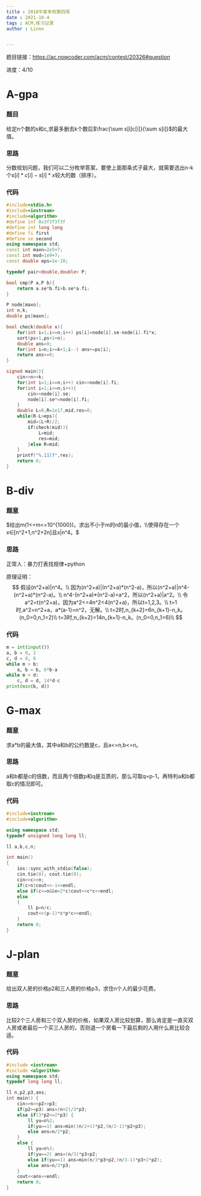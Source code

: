 ```yaml
---
title : 2018牛客多校第四场
date : 2021-10-4
tags : ACM,练习记录
author : Linno


---
```




题目链接：https://ac.nowcoder.com/acm/contest/20326#question

进度：4/10

# A-gpa

### 题目

给定n个数的s和c,求最多删去k个数后$\frac{\sum s[i]c[i]}{\sum s[i]}$的最大值。

### 思路

分数规划问题，我们可以二分枚举答案，要使上面那条式子最大，就需要选出n-k个$s[i]*c[i]-s[i]*x$较大的数（排序）。

### 代码

```C++
#include<stdio.h>
#include<iostream> 
#include<algorithm>
#define inf 0x3f3f3f3f
#define int long long
#define fi first
#define se second
using namespace std;
const int maxn=2e5+7;
const int mod=1e9+7;
const double eps=1e-10;

typedef pair<double,double> P;

bool cmp(P a,P b){
	return a.se*b.fi>b.se*a.fi;
}

P node[maxn];
int n,k;
double ps[maxn];

bool check(double x){
	for(int i=1;i<=n;i++) ps[i]=node[i].se-node[i].fi*x;
	sort(ps+1,ps+1+n);
	double ans=0;
	for(int i=n;i>=k+1;i--) ans+=ps[i];
	return ans>=0;
}

signed main(){
	cin>>n>>k;
	for(int i=1;i<=n;i++) cin>>node[i].fi;
	for(int i=1;i<=n;i++){
		cin>>node[i].se;
		node[i].se*=node[i].fi; 
	}
	double L=0,R=1e17,mid,res=0;
	while(R-L>eps){
		mid=(L+R)/2;
		if(check(mid)){
			L=mid;
			res=mid;
		}else R=mid;
	}
	printf("%.11lf",res);
	return 0;
}
```



# B-div

### 题意

$给出m(1<=m<=10^{1000})。求出不小于m的n的最小值，\\使得存在一个x∈[n^2+1,n^2+2n]且x|n^4。$

### 思路

正常人：暴力打表找规律+python

原理证明：
$$
假设(n^2+a)|n^4。\\
因为(n^2+a)|(n^2+a)*(n^2-a)，所以(n^2+a)|n^4-(n^2+a)*(n^2-a)。\\
n^4-(n^2+a)*(n^2-a)=a^2，所以(n^2+a)|a^2。\\
令a^2=t(n^2+a)，因为a^2<=4n^2<4(n^2+a)，所以t=1,2,3。\\
t=1时,a^2=n^2+a，a*(a-1)=n^2，无解。\\
t=2时,n_{k+2}=6n_{k+1}-n_k。(n_0=0,n_1=2)\\
t=3时,n_{k+2}=14n_{k+1}-n_k。(n_0=0,n_1=6)\\
$$

### 代码

```python
m = int(input())
a, b = 0, 2
c, d = 0, 6
while m > b:
    a, b = b, 6*b-a
while m > d:
    c, d = d, 14*d-c
print(min(b, d))
```





# G-max

### 题意

求a*b的最大值，其中a和b的公约数是c，且a<=n,b<=n。

### 思路

a和b都是c的倍数，而且两个倍数p和q是互质的，那么可取q=p-1，再特判a和b都取c的情况即可。

### 代码

```C++
#include<iostream>
#include<algorithm>

using namespace std;
typedef unsigned long long ll;

ll a,b,c,n;

int main()
{
	ios::sync_with_stdio(false);
	cin.tie(0); cout.tie(0);
	cin>>c>>n;
	if(c>n)cout<<-1<<endl;
    else if(c<=n&&n<2*c)cout<<c*c<<endl;
	else
	{
		ll p=n/c;
		cout<<(p-1)*c*p*c<<endl;
	}
	return 0;
}
```



# J-plan

### 题意

给出双人房的价格p2和三人房的价格p3，求住n个人的最少花费。

### 思路

比较2个三人房和三个双人房的价格，如果双人房比较划算，那么肯定是一直买双人房或者最后一个买三人房的，否则退一个房看一下最后剩的人用什么房比较合适。

### 代码

```C++
#include <iostream>
#include <algorithm>
using namespace std;
typedef long long ll;

ll n,p2,p3,ans;
int main() {
    cin>>n>>p2>>p3;
    if(p2>=p3) ans=(n+2)/3*p3;
    else if(3*p2<=2*p3) {
        ll yu=n%2;
        if(yu==1) ans=min((n/2+1)*p2,(n/2-1)*p2+p3);
        else ans=n/2*p2;
    }
    else {
        ll yu=n%3;
        if(yu==2) ans=(n/3)*p3+p2;
        else if(yu==1) ans=min(n/3*p3+p2,(n/3-1)*p3+2*p2);
        else ans=n/3*p3;
    }
    cout<<ans<<endl;
    return 0;
}
```



